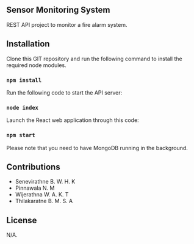 ## Sensor Monitoring System

REST API project to monitor a fire alarm system. 

## Installation 

Clone this GIT repository and run the following command to install the required node modules. 

### `npm install`

Run the following code to start the API server: 

### `node index`

Launch the React web application through this code: 

### `npm start`

Please note that you need to have MongoDB running in the background. 

## Contributions 

- Senevirathne B. W. H. K 
- Pinnawala N. M
- Wijerathna W. A. K. T
- Thilakaratne B. M. S. A 

## License

N/A.

